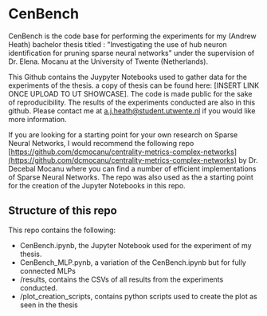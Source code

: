 # CenBench
CenBench is the code base for performing the experiments for my (Andrew Heath) bachelor thesis titled : "Investigating the use of hub neuron identification for pruning sparse neural networks" under the supervision of Dr. Elena. Mocanu at the University of Twente (Netherlands).  


This Github contains the Juypyter Notebooks used to gather data for the experiments of the thesis. a copy of thesis can be found here: [INSERT LINK ONCE UPLOAD TO UT SHOWCASE]. The code is made public for the sake of reproducibility. The results of the experiments conducted are also in this github. Please contact me at a.j.heath@student.utwente.nl if you would like more information. 

If you are looking for a starting point for your own research on Sparse Neural Networks, I would recommend the following repo [https://github.com/dcmocanu/centrality-metrics-complex-networks](https://github.com/dcmocanu/centrality-metrics-complex-networks) by Dr. Decebal Mocanu where you can find a number of efficient implementations of Sparse Neural Networks. The repo was also used as the a starting point for the creation of the Jupyter Notebooks in this repo.

## Structure of this repo 
This repo contains the following: 

- CenBench.ipynb, the Jupyter Notebook used for the experiment of my thesis. 
- CenBench_MLP.pynb, a variation of the CenBench.ipynb but for fully connected MLPs
- /results, contains the CSVs of all results from the experiments conducted.
- /plot_creation_scripts, contains python scripts used to create the plot as seen in the thesis
